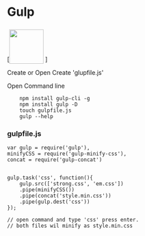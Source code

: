 # Gulp

[<span class="font-size: 20px;"><img src="https://i.imgur.com/yFeBvMO.png" style="position: relative; top: 5px;" height="80" /> </span>]


Create or Open <project folder>
Create 'glupfile.js'

Open Command line

```
	npm install gulp-cli -g
	npm install gulp -D
	touch gulpfile.js
	gulp --help
```



### gulpfile.js
```
var gulp = require('gulp'),
minifyCSS = require('gulp-minify-css'),
concat = require('gulp-concat')


gulp.task('css', function(){
	gulp.src(['strong.css', 'em.css'])
    .pipe(minifyCSS())
    .pipe(concat('style.min.css'))
    .pipe(gulp.dest('css'))
});

// open command and type 'css' press enter.
// both files wil minify as style.min.css 

```



